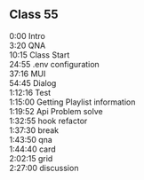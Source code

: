 ## Class 55

0:00 Intro  
3:20 QNA  
10:15 Class Start  
24:55 .env configuration  
37:16 MUI  
54:45 Dialog  
1:12:16 Test  
1:15:00 Getting Playlist information  
1:19:52 Api Problem solve  
1:32:55 hook refactor  
1:37:30 break  
1:43:50 qna  
1:44:40 card  
2:02:15 grid  
2:27:00 discussion  
